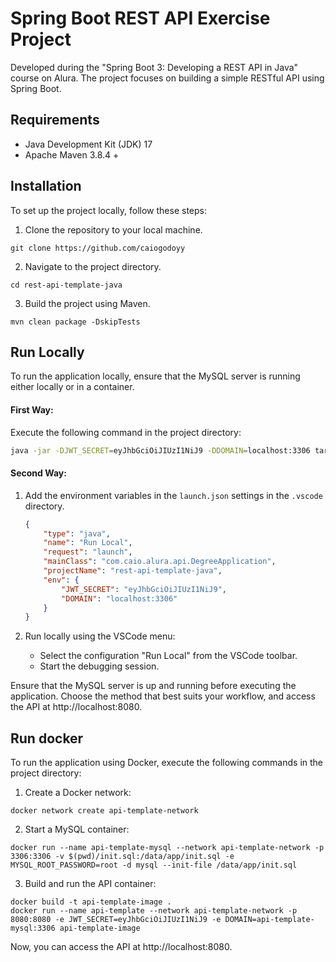 # Spring Boot REST API Exercise Project
Developed during the "Spring Boot 3: Developing a REST API in Java" course on Alura. The project focuses on building a simple RESTful API using Spring Boot.

## Requirements
- Java Development Kit (JDK) 17
- Apache Maven 3.8.4 +

## Installation
To set up the project locally, follow these steps:
1. Clone the repository to your local machine.
```
git clone https://github.com/caiogodoyy
```
2. Navigate to the project directory.
```
cd rest-api-template-java
```
3. Build the project using Maven.
```
mvn clean package -DskipTests
```

## Run Locally

To run the application locally, ensure that the MySQL server is running either locally or in a container.

#### First Way:

Execute the following command in the project directory:

```bash
java -jar -DJWT_SECRET=eyJhbGciOiJIUzI1NiJ9 -DDOMAIN=localhost:3306 target/api-0.0.1-SNAPSHOT.jar
```

#### Second Way:

1. Add the environment variables in the `launch.json` settings in the `.vscode` directory.

   ```json
   {
       "type": "java",
       "name": "Run Local",
       "request": "launch",
       "mainClass": "com.caio.alura.api.DegreeApplication",
       "projectName": "rest-api-template-java",
       "env": {
           "JWT_SECRET": "eyJhbGciOiJIUzI1NiJ9",
           "DOMAIN": "localhost:3306"
       }
   }
   ```

2. Run locally using the VSCode menu:
   - Select the configuration "Run Local" from the VSCode toolbar.
   - Start the debugging session.

Ensure that the MySQL server is up and running before executing the application. Choose the method that best suits your workflow, and access the API at http://localhost:8080.

## Run docker
To run the application using Docker, execute the following commands in the project directory:
1. Create a Docker network:
```
docker network create api-template-network
```
2. Start a MySQL container:
```
docker run --name api-template-mysql --network api-template-network -p 3306:3306 -v $(pwd)/init.sql:/data/app/init.sql -e MYSQL_ROOT_PASSWORD=root -d mysql --init-file /data/app/init.sql
```
3. Build and run the API container:
```
docker build -t api-template-image .
docker run --name api-template --network api-template-network -p 8080:8080 -e JWT_SECRET=eyJhbGciOiJIUzI1NiJ9 -e DOMAIN=api-template-mysql:3306 api-template-image
```
Now, you can access the API at http://localhost:8080.
